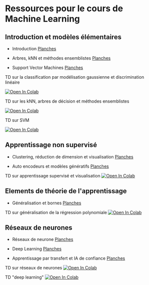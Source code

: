 # Ressources pour le cours de Machine Learning

## Introduction et modèles élémentaires

* Introduction [Planches](https://github.com/stepherbin/teaching/blob/master/FormationML/cours_ml_intro_herbin.pdf)

* Arbres, kNN et méthodes ensemblistes [Planches](https://github.com/stepherbin/teaching/blob/master/FormationML/cours_tree_kNN_2023_merged.pdf)

* Support Vector Machines [Planches](https://github.com/stepherbin/teaching/blob/master/FormationML/cours_tree_kNN_2023_merged.pdf)

TD sur la classification par modélisation gaussienne et discrimination linéaire

[![Open In Colab](https://colab.research.google.com/assets/colab-badge.svg)](https://colab.research.google.com/github/stepherbin/teaching/blob/master/FormationML/td_gaussien_bayesien.ipynb)

TD sur les kNN, arbres de décision et méthodes ensemblistes

[![Open In Colab](https://colab.research.google.com/assets/colab-badge.svg)](https://colab.research.google.com/github/stepherbin/teaching/blob/master/FormationML/td_arbres_knn_new_2023.ipynb)

TD sur SVM

[![Open In Colab](https://colab.research.google.com/assets/colab-badge.svg)](https://colab.research.google.com/github/stepherbin/teaching/blob/master/FormationML/td_svm_2023.ipynb)

## Apprentissage non supervisé

* Clustering, réduction de dimension et visualisation [Planches](https://github.com/stepherbin/teaching/blob/master/FormationML/cours_non_supervise.pdf)

* Auto encodeurs et modèles génératifs [Planches](https://github.com/stepherbin/teaching/blob/master/FormationML/cours_autoencoder.pdf)

TD sur apprentissage supervisé et visualisation
[![Open In Colab](https://colab.research.google.com/assets/colab-badge.svg)](https://colab.research.google.com/github/stepherbin/teaching/blob/master/FormationML/td_unsupervised.ipynb)


## Elements de théorie de l'apprentissage

* Généralisation et bornes [Planches](https://github.com/stepherbin/teaching/blob/master/FormationML/cours_ML_theory_2023.pdf)


TD sur généralisation de la régression polynomiale
[![Open In Colab](https://colab.research.google.com/assets/colab-badge.svg)](https://colab.research.google.com/github/stepherbin/teaching/blob/master/FormationML/td_ml_generalisation.ipynb)

## Réseaux de neurones

* Réseaux de neurone [Planches](https://github.com/stepherbin/teaching/blob/master/FormationML/cours_reseaux_neurones_2024.pdf)

* Deep Learning [Planches](https://github.com/stepherbin/teaching/blob/master/FormationML/cours_deep_learning_2024.pdf)

* Apprentissage par transfert et IA de confiance [Planches](https://github.com/stepherbin/teaching/blob/master/FormationML/cours_ML_advanced_2024.pdf)

TD sur réseaux de neurones
[![Open In Colab](https://colab.research.google.com/assets/colab-badge.svg)](https://colab.research.google.com/github/stepherbin/teaching/blob/master/FormationML/td_reseaux_neurones.ipynb)

TD "deep learning"
[![Open In Colab](https://colab.research.google.com/assets/colab-badge.svg)](https://colab.research.google.com/github/stepherbin/teaching/blob/master/FormationML/td_deep_learning.ipynb)